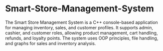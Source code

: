 # Smart-Store-Management-System
The Smart Store Management System is a C++ console-based application for managing inventory, sales, and customer profiles. It supports admin, cashier, and customer roles, allowing product management, cart handling, refunds, and loyalty points. The system uses OOP principles, file handling, and graphs for sales and inventory analysis.
